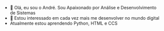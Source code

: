 - 👋 Olá, eu sou o André. Sou Apaixonado por Análise e Desenvolvimento de Sistemas
- 👀 Estou interessado em cada vez mais me desenvolver no mundo digital
- Atualmente estou aprendendo Python, HTML e CCS

<!---
andreap56/andreap56 is a ✨ special ✨ repository because its `README.md` (this file) appears on your GitHub profile.
You can click the Preview link to take a look at your changes.
--->
